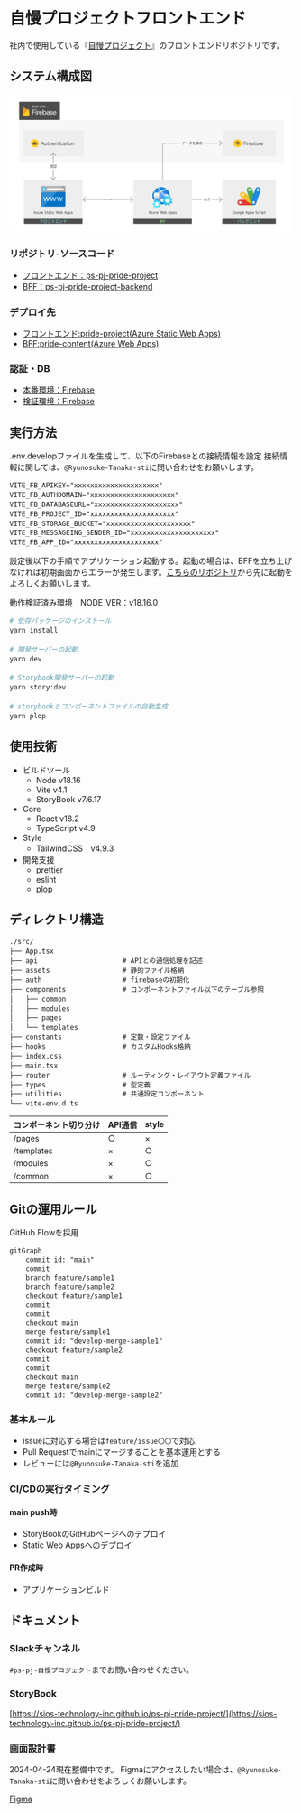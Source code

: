 # 自慢プロジェクトフロントエンド

社内で使用している『[自慢プロジェクト](https://blue-ground-0332b1a00.3.azurestaticapps.net/)』のフロントエンドリポジトリです。

## システム構成図

![インフラ情報](./.github/assets/21b70934c44400a03e9678127314da46.webp)

### リポジトリ-ソースコード

- [フロントエンド：ps-pj-pride-project](https://github.com/SIOS-Technology-Inc/ps-pj-pride-project.git)
- [BFF：ps-pj-pride-project-backend](https://github.com/SIOS-Technology-Inc/ps-pj-pride-project-backend.git)

### デプロイ先

- [フロントエンド:pride-project(Azure Static Web Apps)](https://portal.azure.com/#@ntakeisios.onmicrosoft.com/resource/subscriptions/f682b8b9-db81-412d-97da-c8a2c93d586a/resourceGroups/ryu_test/providers/Microsoft.Web/staticSites/pride-project/staticsite)
- [BFF:pride-content(Azure Web Apps)](https://portal.azure.com/#@ntakeisios.onmicrosoft.com/resource/subscriptions/f682b8b9-db81-412d-97da-c8a2c93d586a/resourceGroups/ryu_test/providers/Microsoft.Web/sites/pride-content/appServices)

### 認証・DB

- [本番環境：Firebase](https://console.firebase.google.com/project/react-test-7d3b6/overview?hl=ja)
- [検証環境：Firebase](https://console.firebase.google.com/project/pride-project-local/overview?hl=ja)

## 実行方法

.env.developファイルを生成して、以下のFirebaseとの接続情報を設定
接続情報に関しては、`@Ryunosuke-Tanaka-sti`に問い合わせをお願いします。

```txt
VITE_FB_APIKEY="xxxxxxxxxxxxxxxxxxxxx"
VITE_FB_AUTHDOMAIN="xxxxxxxxxxxxxxxxxxxxx"
VITE_FB_DATABASEURL="xxxxxxxxxxxxxxxxxxxxx"
VITE_FB_PROJECT_ID="xxxxxxxxxxxxxxxxxxxxx"
VITE_FB_STORAGE_BUCKET="xxxxxxxxxxxxxxxxxxxxx"
VITE_FB_MESSAGEING_SENDER_ID="xxxxxxxxxxxxxxxxxxxxx"
VITE_FB_APP_ID="xxxxxxxxxxxxxxxxxxxxx"
```

設定後以下の手順でアプリケーション起動する。起動の場合は、BFFを立ち上げなければ初期画面からエラーが発生します。[こちらのリポジトリ](https://github.com/SIOS-Technology-Inc/ps-pj-pride-project-backend.git)から先に起動をよろしくお願いします。

動作検証済み環境　NODE_VER：v18.16.0

```bash
# 依存パッケージのインストール
yarn install

# 開発サーバーの起動
yarn dev

# Storybook開発サーバーの起動
yarn story:dev

# storybookとコンポーネントファイルの自動生成
yarn plop
```

## 使用技術

- ビルドツール
  - Node v18.16
  - Vite v4.1
  - StoryBook v7.6.17
- Core
  - React v18.2
  - TypeScript v4.9
- Style
  - TailwindCSS　v4.9.3
- 開発支援
  - prettier
  - eslint
  - plop

## ディレクトリ構造

```txt
./src/
├── App.tsx
├── api                     # APIとの通信処理を記述
├── assets                  # 静的ファイル格納
├── auth                    # firebaseの初期化
├── components              # コンポーネントファイル以下のテーブル参照
│   ├── common
│   ├── modules
│   ├── pages
│   └── templates
├── constants               # 定数・設定ファイル
├── hooks                   # カスタムHooks格納
├── index.css
├── main.tsx
├── router                  # ルーティング・レイアウト定義ファイル
├── types                   # 型定義
├── utilities               # 共通設定コンポーネント
└── vite-env.d.ts
```

| コンポーネント切り分け | API通信 | style |
| ---------------------- | ------- | ----- |
| /pages                 | ○       | ×     |
| /templates             | ×       | ○     |
| /modules               | ×       | ○     |
| /common                | ×       | ○     |

## Gitの運用ルール

GitHub Flowを採用

```mermaid
gitGraph
    commit id: "main"
    commit
    branch feature/sample1
    branch feature/sample2
    checkout feature/sample1
    commit
    commit
    checkout main
    merge feature/sample1
    commit id: "develop-merge-sample1"
    checkout feature/sample2
    commit
    commit
    checkout main
    merge feature/sample2
    commit id: "develop-merge-sample2"
```

### 基本ルール

- issueに対応する場合は`feature/issue〇〇`で対応
- Pull Requestでmainにマージすることを基本運用とする
- レビューには`@Ryunosuke-Tanaka-sti`を追加

### CI/CDの実行タイミング

#### main push時

- StoryBookのGitHubページへのデプロイ
- Static Web Appsへのデプロイ

#### PR作成時

- アプリケーションビルド

## ドキュメント

### Slackチャンネル

`#ps-pj-自慢プロジェクト`までお問い合わせください。

### StoryBook

[https://sios-technology-inc.github.io/ps-pj-pride-project/](https://sios-technology-inc.github.io/ps-pj-pride-project/)

### 画面設計書

2024-04-24現在整備中です。
Figmaにアクセスしたい場合は、`@Ryunosuke-Tanaka-sti`に問い合わせをよろしくお願いします。

[Figma](https://www.figma.com/file/6Ic1LeHOfLHfkkM5WNMhTb/%E8%A9%A6%E9%A8%93%E5%A0%B4?type=design&node-id=0%3A1&mode=design&t=h5VULBOXgvdlip86-1)
